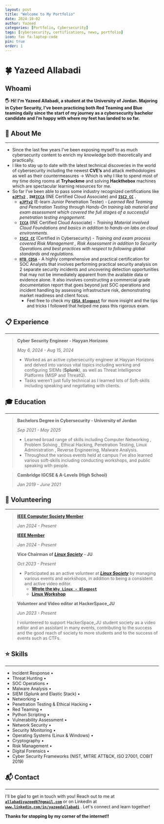 ```yaml
---
layout: post
title: "Welcome to My Portfolio"
date: 2024-10-02
author: Yazeed
categories: [Portfolio, Cybersecurity]
tags: [cybersecurity, certifications, news, portfolio]
icon: fas fa-laptop-code
pin: true
order: 1
---
```


<!-- ---
layout: page
title: "Welcome to My Portfolio"
--- -->

# 🍀 Yazeed Allabadi

## Whoami

**🖐️ Hi! I'm Yazeed Allabadi, a student at the University of Jordan. Majoring in Cyber Security, I’ve been practicing both Red Teaming and Blue teaming daily since the start of my journey as a cybersecurity bachelor candidate and I’m happy with where my feet has landed to so far.**

## 💭 About Me

***

* Since the last few years I’ve been exposing myself to as much cybersecurity content to enrich my knowledge both theoretically and practically.
* I like to stay up to date with the latest technical discoveries in the world of cybersecurity including the newest **CVE’s** and attack methodologies as well as their countermeasures → Which is why I like to spend most of my time doing rooms at **Tryhackme** and solving **Hackthebox** machines which are spectacular learning resources for me.
* So far I’ve been able to pass some industry recognized certifications like [**`eJPTv2`**](https://certs.ine.com/d35b58e4-566f-495c-ba16-b202139ccfdc) , **`INE`**[**`ICCA`**](https://certs.ine.com/da7609ba-a883-4a2d-a4b7-11efea176826) (INE Certified Cloud Associate) and [**`ISC2 CC`**](https://www.credly.com/badges/a75656c5-9c50-482d-8fd5-e5adb1b86ea8/public\_url) .
  * [**`eJPTv2`**](https://certs.ine.com/d35b58e4-566f-495c-ba16-b202139ccfdc) (E-learn Junior Penetration Tester) - _Learned Red Teaming and Penetration Testing through Hands-On training lab material and exam assessment which covered the full stages of a successful penetration testing engagement._
  * [**`ICCA`**](https://certs.ine.com/da7609ba-a883-4a2d-a4b7-11efea176826) (INE Certified Cloud Associate) _- Training Material involved Cloud Foundations and basics in addition to hands-on labs on cloud environments._
  * [**`ISC2 CC`**](https://www.credly.com/badges/a75656c5-9c50-482d-8fd5-e5adb1b86ea8/public\_url) (Certified in Cybersecurity) - _Training and exam process covered Risk Management , Risk Assessment in addition to Security Operations and best practices with respect to following global standards and regulations._
  * [**`HTB CDSA`**](https://www.credly.com/badges/f19fb034-4dd4-4d40-9536-661b7006c05e/public_url) - A highly comprehensive and practical certification for SOC Analysts that involves performing practical security analysis on 2 separate security incidents and uncovering detection opportunities that may not be immediately apparent from the available data or evidence alone. It also involves constructing a commercial grade documentation report that goes beyond just SOC operations and incident handling by assessing infrastructure risk, demonstrating market readiness and client focus.
    * Feel free to check my [**`CDSA Blogpost`**](https://yazeedall.me/posts/HTB_CDSA/) for more insight and the tips and tricks I followed that helped me pass this rigorous exam.

## 📋 Experience

***

> **Cyber Security Engineer - Hayyan Horizons**
>
> _May 6, 2024 - Aug 15, 2024_
>
> * Worked as an active cybersecurity engineer at Hayyan Horizons and delved into various vital topics including working and configuring SIEMs (**Splunk**), as well as Threat Intelligence Platforms (MISP and ThreatQ).
> * Tasks weren’t just fully technical as I learned lots of Soft-skills including speaking and negotiating with clients.

## 🎓 Education

***

> **Bachelors Degree in Cybersecurity - University of Jordan**
>
> _Sep 2021 - May 2025_
>
> * Learned broad range of skills including Computer Networking , Problem Solving , Ethical Hacking, Penetration Testing, Linux Administration , Reverse Engineering, Malware Analysis.
> * Throughout the various events held at campus I’ve also learned various soft-skills including conducting workshops, and public speaking with people.

> **Cambridge IGCSE & A-Levels (High School)**
>
> _Jan 2019 - June 2021_

## 🌱 Volunteering

***

> [**IEEE Computer Society Member**](https://www.linkedin.com/in/yazeedallabadi/details/volunteering-experiences/1720772556486/single-media-viewer/?type=DOCUMENT\&profileId=ACoAADfPA44BHOFyMsnnfaHwGunH9-nPod\_iQfA)
>
> _Jan 2024 - Present_

> [**IEEE Member**](https://www.linkedin.com/in/yazeedallabadi/details/volunteering-experiences/1720772596296/single-media-viewer?type=DOCUMENT\&profileId=ACoAADfPA44BHOFyMsnnfaHwGunH9-nPod\_iQfA\&lipi=urn%3Ali%3Apage%3Ad\_flagship3\_profile\_view\_base\_volunteering\_experience\_details%3BRztT6Q%2F1TD2q19suVNDArQ%3D%3D)
>
> _Jan 2024 - Present_

> **Vice Chairman of** [_**Linux Society**_](https://linuxsociety.xyz) **- JU**
>
> _Oct 2023 - Present_
>
> * Participated as an active volunteer at [_**Linux Society**_](https://linuxsociety.xyz) by managing various events and workshops, in addition to being a consistent and active video editor.
>   * [**Wrote the `Why Linux - Blogpost`**](https://www.linkedin.com/in/yazeedallabadi/details/volunteering-experiences/293677660/multiple-media-viewer?profileId=ACoAADfPA44BHOFyMsnnfaHwGunH9-nPod\_iQfA\&treasuryMediaId=1718969921032\&type=LINK\&lipi=urn%3Ali%3Apage%3Ad\_flagship3\_profile\_view\_base\_volunteering\_experience\_details%3BRztT6Q%2F1TD2q19suVNDArQ%3D%3D)
>   * [**Linux Workshop**](https://www.linkedin.com/in/yazeedallabadi/details/volunteering-experiences/293677660/multiple-media-viewer?profileId=ACoAADfPA44BHOFyMsnnfaHwGunH9-nPod\_iQfA\&treasuryMediaId=1705396559773\&type=LINK\&lipi=urn%3Ali%3Apage%3Ad\_flagship3\_profile\_view\_base\_volunteering\_experience\_details%3BRztT6Q%2F1TD2q19suVNDArQ%3D%3D)

> **Volunteer and Video editor at HackerSpace\_JU**
>
> _Jun 2023 - Present_
>
> I volunteered to support HackerSpace\_JU student society as a video editor and an assistant in many events, contributing to the success and the good reach of society to more students and to the success of events such as CTFs.

## ⭐ Skills

***

* Incident Response •&#x20;
* Threat Hunting •&#x20;
* SOC Operations •
* &#x20;Malware Analysis •&#x20;
* SIEM (Splunk and Elastic Stack) •&#x20;
* Networking •&#x20;
* Penetration Testing & Ethical Hacking •&#x20;
* Red Teaming •&#x20;
* Python Scripting •&#x20;
* Vulnerability Assessment •&#x20;
* Network Security •&#x20;
* Security Monitoring •&#x20;
* Operating Systems (Linux & Windows) •&#x20;
* Cryptography •&#x20;
* Risk Management •&#x20;
* Digital Forensics •&#x20;
* Cyber Security Frameworks (NIST, MITRE ATT\&CK, ISO 27001, COBIT 2019)

## 📬 Contact

***

I'll be glad to get in touch with you! Reach out to me at [**`allabadiyazeed67@gmail.com`**](mailto:allabadiyazeed67@gmail.com) or on LinkedIn at [**`www.linkedin.com/in/yazeedallabadi`**](https://www.linkedin.com/in/yazeedallabadi/) . Let's connect and learn together!

**Thanks for stopping by my corner of the internet!!**

<!-- > <samp>For more information about me, visit the [**about me page**](/about-me/)</samp> -->


